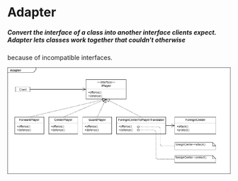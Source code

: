 # Adapter

##### Convert the interface of a class into another interface clients expect. Adapter lets classes work together that couldn't otherwise 
because of incompatible interfaces.

![alt text](UML.jpg)
